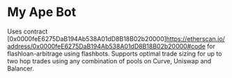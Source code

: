 # My Ape Bot
Uses contract [0x0000feE6275DaB194Ab538A01dD8B18B02b20000]<https://etherscan.io/address/0x0000feE6275DaB194Ab538A01dD8B18B02b20000#code> for flashloan-arbitrage using flashbots. Supports optimal trade sizing for up to two hop trades using any combination of pools on Curve, Uniswap and Balancer.
